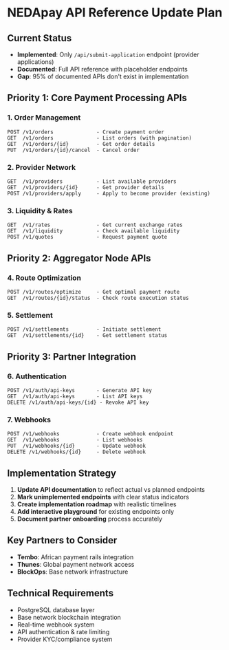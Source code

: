 # NEDApay API Reference Update Plan

## Current Status
- **Implemented**: Only `/api/submit-application` endpoint (provider applications)
- **Documented**: Full API reference with placeholder endpoints
- **Gap**: 95% of documented APIs don't exist in implementation

## Priority 1: Core Payment Processing APIs

### 1. Order Management
```
POST /v1/orders              - Create payment order
GET  /v1/orders              - List orders (with pagination)
GET  /v1/orders/{id}         - Get order details
PUT  /v1/orders/{id}/cancel  - Cancel order
```

### 2. Provider Network
```
GET  /v1/providers           - List available providers
GET  /v1/providers/{id}      - Get provider details
POST /v1/providers/apply     - Apply to become provider (existing)
```

### 3. Liquidity & Rates
```
GET  /v1/rates               - Get current exchange rates
GET  /v1/liquidity           - Check available liquidity
POST /v1/quotes              - Request payment quote
```

## Priority 2: Aggregator Node APIs

### 4. Route Optimization
```
POST /v1/routes/optimize     - Get optimal payment route
GET  /v1/routes/{id}/status  - Check route execution status
```

### 5. Settlement
```
POST /v1/settlements         - Initiate settlement
GET  /v1/settlements/{id}    - Get settlement status
```

## Priority 3: Partner Integration

### 6. Authentication
```
POST /v1/auth/api-keys       - Generate API key
GET  /v1/auth/api-keys       - List API keys
DELETE /v1/auth/api-keys/{id} - Revoke API key
```

### 7. Webhooks
```
POST /v1/webhooks            - Create webhook endpoint
GET  /v1/webhooks            - List webhooks
PUT  /v1/webhooks/{id}       - Update webhook
DELETE /v1/webhooks/{id}     - Delete webhook
```

## Implementation Strategy

1. **Update API documentation** to reflect actual vs planned endpoints
2. **Mark unimplemented endpoints** with clear status indicators
3. **Create implementation roadmap** with realistic timelines
4. **Add interactive playground** for existing endpoints only
5. **Document partner onboarding** process accurately

## Key Partners to Consider
- **Tembo**: African payment rails integration
- **Thunes**: Global payment network access
- **BlockOps**: Base network infrastructure

## Technical Requirements
- PostgreSQL database layer
- Base network blockchain integration
- Real-time webhook system
- API authentication & rate limiting
- Provider KYC/compliance system
